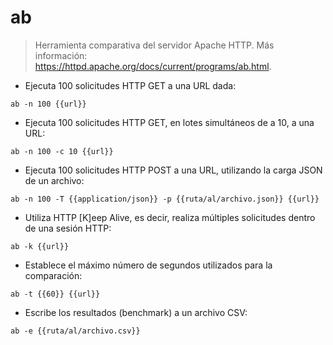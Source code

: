 # ab

> Herramienta comparativa del servidor Apache HTTP.
> Más información: <https://httpd.apache.org/docs/current/programs/ab.html>.

- Ejecuta 100 solicitudes HTTP GET a una URL dada:

`ab -n 100 {{url}}`

- Ejecuta 100 solicitudes HTTP GET, en lotes simultáneos de a 10, a una URL:

`ab -n 100 -c 10 {{url}}`

- Ejecuta 100 solicitudes HTTP POST a una URL, utilizando la carga JSON de un archivo:

`ab -n 100 -T {{application/json}} -p {{ruta/al/archivo.json}} {{url}}`

- Utiliza HTTP [K]eep Alive, es decir, realiza múltiples solicitudes dentro de una sesión HTTP:

`ab -k {{url}}`

- Establece el máximo número de segundos utilizados para la comparación:

`ab -t {{60}} {{url}}`

- Escribe los resultados (benchmark) a un archivo CSV:

`ab -e {{ruta/al/archivo.csv}}`
